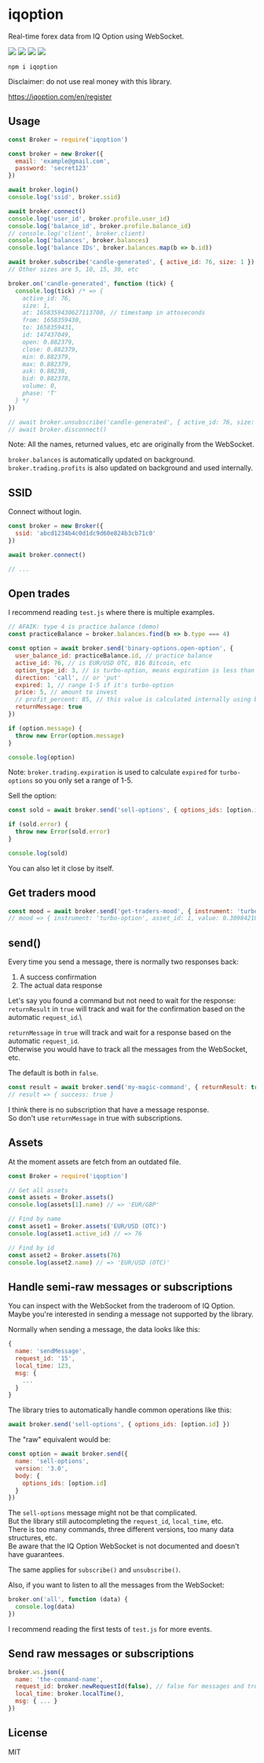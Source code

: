 # iqoption

Real-time forex data from IQ Option using WebSocket.

![](https://img.shields.io/npm/v/iqoption.svg) ![](https://img.shields.io/npm/dt/iqoption.svg) ![](https://img.shields.io/badge/tested_with-tape-e683ff.svg) ![](https://img.shields.io/github/license/LuKks/iqoption.svg)

```
npm i iqoption
```

Disclaimer: do not use real money with this library.

https://iqoption.com/en/register

## Usage
```javascript
const Broker = require('iqoption')

const broker = new Broker({
  email: 'example@gmail.com',
  password: 'secret123'
})

await broker.login()
console.log('ssid', broker.ssid)

await broker.connect()
console.log('user_id', broker.profile.user_id)
console.log('balance_id', broker.profile.balance_id)
// console.log('client', broker.client)
console.log('balances', broker.balances)
console.log('balance IDs', broker.balances.map(b => b.id))

await broker.subscribe('candle-generated', { active_id: 76, size: 1 })
// Other sizes are 5, 10, 15, 30, etc

broker.on('candle-generated', function (tick) {
  console.log(tick) /* => {
    active_id: 76,
    size: 1,
    at: 1658359430627113700, // timestamp in attoseconds
    from: 1658359430,
    to: 1658359431,
    id: 147437049,
    open: 0.882379,
    close: 0.882379,
    min: 0.882379,
    max: 0.882379,
    ask: 0.88238,
    bid: 0.882378,
    volume: 0,
    phase: 'T'
  } */
})

// await broker.unsubscribe('candle-generated', { active_id: 76, size: 1 })
// await broker.disconnect()
```

Note: All the names, returned values, etc are originally from the WebSocket.

`broker.balances` is automatically updated on background.\
`broker.trading.profits` is also updated on background and used internally.

## SSID
Connect without login.

```javascript
const broker = new Broker({
  ssid: 'abcd1234b4c0d1dc9d60e824b3cb71c0'
})

await broker.connect()

// ...
```

## Open trades
I recommend reading `test.js` where there is multiple examples.

```javascript
// AFAIK: type 4 is practice balance (demo)
const practiceBalance = broker.balances.find(b => b.type === 4)

const option = await broker.send('binary-options.open-option', {
  user_balance_id: practiceBalance.id, // practice balance
  active_id: 76, // is EUR/USD OTC, 816 Bitcoin, etc
  option_type_id: 3, // is turbo-option, means expiration is less than five mins
  direction: 'call', // or 'put'
  expired: 1, // range 1-5 if it's turbo-option
  price: 5, // amount to invest
  // profit_percent: 85, // this value is calculated internally using broker.trading.profits
  returnMessage: true
})

if (option.message) {
  throw new Error(option.message)
}

console.log(option)
```

Note: `broker.trading.expiration` is used to calculate `expired` for `turbo-options` so you only set a range of 1-5.

Sell the option:
```javascript
const sold = await broker.send('sell-options', { options_ids: [option.id], returnMessage: true })

if (sold.error) {
  throw new Error(sold.error)
}

console.log(sold)
```

You can also let it close by itself.

## Get traders mood
```javascript
const mood = await broker.send('get-traders-mood', { instrument: 'turbo-option', asset_id: 1, returnMessage: true })
// mood => { instrument: 'turbo-option', asset_id: 1, value: 0.3098421048120437 }
```

## send()
Every time you send a message, there is normally two responses back:
1. A success confirmation
2. The actual data response

Let's say you found a command but not need to wait for the response:
`returnResult` in `true` will track and wait for the confirmation based on the automatic `request_id`.\

`returnMessage` in `true` will track and wait for a response based on the automatic `request_id`.\
Otherwise you would have to track all the messages from the WebSocket, etc.

The default is both in `false`.

```javascript
const result = await broker.send('my-magic-command', { returnResult: true })
// result => { success: true }
```

I think there is no subscription that have a message response.\
So don't use `returnMessage` in true with subscriptions.

## Assets
At the moment assets are fetch from an outdated file.

```javascript
const Broker = require('iqoption')

// Get all assets
const assets = Broker.assets()
console.log(assets[1].name) // => 'EUR/GBP'

// Find by name
const asset1 = Broker.assets('EUR/USD (OTC)')
console.log(asset1.active_id) // => 76

// Find by id
const asset2 = Broker.assets(76)
console.log(asset2.name) // => 'EUR/USD (OTC)'
```

## Handle semi-raw messages or subscriptions
You can inspect with the WebSocket from the traderoom of IQ Option.\
Maybe you're interested in sending a message not supported by the library.

Normally when sending a message, the data looks like this:
```javascript
{
  name: 'sendMessage',
  request_id: '15',
  local_time: 123,
  msg: {
    ...
  }
}
```

The library tries to automatically handle common operations like this:
```javascript
await broker.send('sell-options', { options_ids: [option.id] })
```

The "raw" equivalent would be:

```javascript
const option = await broker.send({
  name: 'sell-options',
  version: '3.0',
  body: {
    options_ids: [option.id]
  }
})
```

The `sell-options` message might not be that complicated.\
But the library still autocompleting the `request_id`, `local_time`, etc.\
There is too many commands, three different versions, too many data structures, etc.\
Be aware that the IQ Option WebSocket is not documented and doesn't have guarantees.

The same applies for `subscribe()` and `unsubscribe()`.

Also, if you want to listen to all the messages from the WebSocket:

```javascript
broker.on('all', function (data) {
  console.log(data)
})
```

I recommend reading the first tests of `test.js` for more events.

## Send raw messages or subscriptions
```js
broker.ws.json({
  name: 'the-command-name',
  request_id: broker.newRequestId(false), // false for messages and true for subscriptions
  local_time: broker.localTime(),
  msg: { ... }
})
```

## License
MIT
